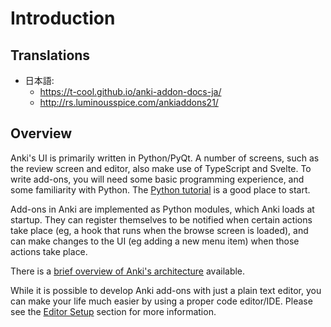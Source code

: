 # Introduction

## Translations

- 日本語: 
  - <https://t-cool.github.io/anki-addon-docs-ja/>
  - <http://rs.luminousspice.com/ankiaddons21/>

## Overview

Anki's UI is primarily written in Python/PyQt. A number of screens, such as the review
screen and editor, also make use of TypeScript and Svelte. To write add-ons, you will
need some basic programming experience, and some familiarity with Python. The [Python
tutorial](http://docs.python.org/tutorial/) is a good place to start.

Add-ons in Anki are implemented as Python modules, which Anki loads at startup.
They can register themselves to be notified when certain actions take place (eg,
a hook that runs when the browse screen is loaded), and can make changes to the
UI (eg adding a new menu item) when those actions take place.

There is a [brief overview of Anki's
architecture](https://github.com/ankitects/anki/blob/main/docs/architecture.md)
available.

While it is possible to develop Anki add-ons with just a plain text editor, you
can make your life much easier by using a proper code editor/IDE. Please see the [Editor Setup](https://addon-docs.ankiweb.net/editor-setup.html) section for more information.